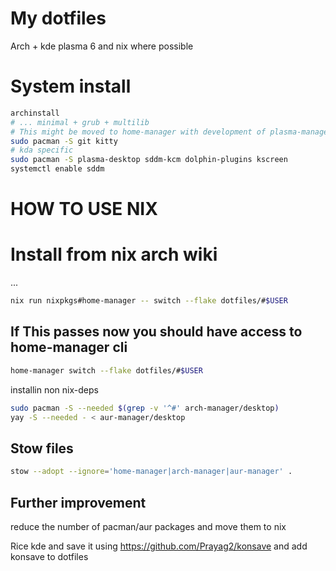 # My dotfiles

Arch + kde plasma 6 and nix where possible

# System install
```bash
archinstall
# ... minimal + grub + multilib
# This might be moved to home-manager with development of plasma-manager
sudo pacman -S git kitty
# kda specific
sudo pacman -S plasma-desktop sddm-kcm dolphin-plugins kscreen
systemctl enable sddm
```
# HOW TO USE NIX

# Install from nix arch wiki
...
```bash
nix run nixpkgs#home-manager -- switch --flake dotfiles/#$USER
```
## If This passes now you should have access to home-manager cli
```bash
home-manager switch --flake dotfiles/#$USER
```

installin non nix-deps
```bash
sudo pacman -S --needed $(grep -v '^#' arch-manager/desktop)
yay -S --needed - < aur-manager/desktop
```

## Stow files
```bash
stow --adopt --ignore='home-manager|arch-manager|aur-manager' .
```


## Further improvement
reduce the number of pacman/aur packages and move them to nix

Rice kde and save it using
https://github.com/Prayag2/konsave
and add konsave to dotfiles
